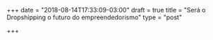 +++
date = "2018-08-14T17:33:09-03:00"
draft = true
title = "Será o Dropshipping o futuro do empreendedorismo"
type = "post"

+++

